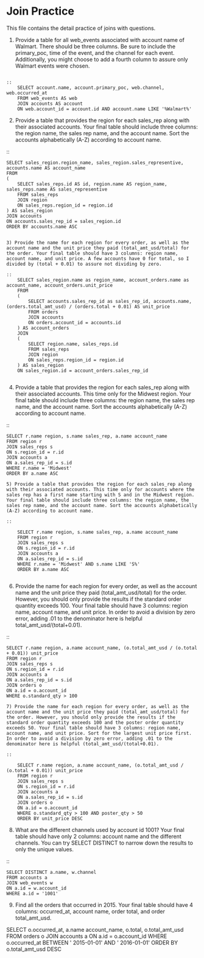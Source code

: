 Join Practice
==========

This file contains the detail practice of joins with questions.

1) Provide a table for all web_events associated with account name of Walmart. There should be three columns. Be sure to include the primary_poc, time of the event, and the channel for each event. Additionally, you might choose to add a fourth column to assure only Walmart events were chosen.
~~~~~~~~~~~~~~~~

::
	SELECT account.name, account.primary_poc, web.channel, web.occurred_at 
	FROM web_events AS web
	JOIN accounts AS account
	ON web.account_id = account.id AND account.name LIKE '%Walmart%'

~~~~~~~~~~~~~~~~

2) Provide a table that provides the region for each sales_rep along with their associated accounts. Your final table should include three columns: the region name, the sales rep name, and the account name. Sort the accounts alphabetically (A-Z) according to account name.

::
    

	SELECT sales_region.region_name, sales_region.sales_representive, accounts.name AS account_name
	FROM 
	(
  		SELECT sales_reps.id AS id, region.name AS region_name, sales_reps.name AS sales_representive
  		FROM sales_reps
  		JOIN region
  		ON sales_reps.region_id = region.id
	) AS sales_region
	JOIN accounts
	ON accounts.sales_rep_id = sales_region.id
	ORDER BY accounts.name ASC

~~~~~~~~~~~~~~~~

3) Provide the name for each region for every order, as well as the account name and the unit price they paid (total_amt_usd/total) for the order. Your final table should have 3 columns: region name, account name, and unit price. A few accounts have 0 for total, so I divided by (total + 0.01) to assure not dividing by zero.

::
	SELECT sales_region.name as region_name, account_orders.name as account_name, account_orders.unit_price
	FROM 
	(
  		SELECT accounts.sales_rep_id as sales_rep_id, accounts.name,   (orders.total_amt_usd) / (orders.total + 0.01) AS unit_price
  		FROM orders
  		JOIN accounts
  		ON orders.account_id = accounts.id
	) AS account_orders
	JOIN
	(
  		SELECT region.name, sales_reps.id
  		FROM sales_reps
  		JOIN region
  		ON sales_reps.region_id = region.id
	) AS sales_region
	ON sales_region.id = account_orders.sales_rep_id


~~~~~~~~~~~~~~~~
4) Provide a table that provides the region for each sales_rep along with their associated accounts. This time only for the Midwest region. Your final table should include three columns: the region name, the sales rep name, and the account name. Sort the accounts alphabetically (A-Z) according to account name.

::

	SELECT r.name region, s.name sales_rep, a.name account_name
	FROM region r
	JOIN sales_reps s
	ON s.region_id = r.id
	JOIN accounts a
	ON a.sales_rep_id = s.id
	WHERE r.name = 'Midwest'
	ORDER BY a.name ASC

~~~~~~~~~~~~~~~~
5) Provide a table that provides the region for each sales_rep along with their associated accounts. This time only for accounts where the sales rep has a first name starting with S and in the Midwest region. Your final table should include three columns: the region name, the sales rep name, and the account name. Sort the accounts alphabetically (A-Z) according to account name.

::

	SELECT r.name region, s.name sales_rep, a.name account_name
	FROM region r
	JOIN sales_reps s
	ON s.region_id = r.id
	JOIN accounts a
	ON a.sales_rep_id = s.id
	WHERE r.name = 'Midwest' AND s.name LIKE 'S%'
	ORDER BY a.name ASC


~~~~~~~~~~~~~~~~
6) Provide the name for each region for every order, as well as the account name and the unit price they paid (total_amt_usd/total) for the order. However, you should only provide the results if the standard order quantity exceeds 100. Your final table should have 3 columns: region name, account name, and unit price. In order to avoid a division by zero error, adding .01 to the denominator here is helpful total_amt_usd/(total+0.01).

::

	SELECT r.name region, a.name account_name, (o.total_amt_usd / (o.total + 0.01)) unit_price
	FROM region r
	JOIN sales_reps s
	ON s.region_id = r.id
	JOIN accounts a
	ON a.sales_rep_id = s.id
	JOIN orders o
	ON a.id = o.account_id
	WHERE o.standard_qty > 100

~~~~~~~~~~~~~~~~
7) Provide the name for each region for every order, as well as the account name and the unit price they paid (total_amt_usd/total) for the order. However, you should only provide the results if the standard order quantity exceeds 100 and the poster order quantity exceeds 50. Your final table should have 3 columns: region name, account name, and unit price. Sort for the largest unit price first. In order to avoid a division by zero error, adding .01 to the denominator here is helpful (total_amt_usd/(total+0.01).

::

	SELECT r.name region, a.name account_name, (o.total_amt_usd / (o.total + 0.01)) unit_price
	FROM region r
	JOIN sales_reps s
	ON s.region_id = r.id
	JOIN accounts a
	ON a.sales_rep_id = s.id
	JOIN orders o
	ON a.id = o.account_id
	WHERE o.standard_qty > 100 AND poster_qty > 50
	ORDER BY unit_price DESC

~~~~~~~~~~~~~~~~
8) What are the different channels used by account id 1001? Your final table should have only 2 columns: account name and the different channels. You can try SELECT DISTINCT to narrow down the results to only the unique values.

::

	SELECT DISTINCT a.name, w.channel
	FROM accounts a
	JOIN web_events w
	ON a.id = w.account_id
	WHERE a.id = '1001'


9) Find all the orders that occurred in 2015. Your final table should have 4 columns: occurred_at, account name, order total, and order total_amt_usd.


SELECT o.occurred_at, a.name account_name, o.total, o.total_amt_usd
FROM orders o
JOIN accounts a
ON a.id = o.account_id
WHERE o.occurred_at BETWEEN ' 2015-01-01' AND ' 2016-01-01'
ORDER BY o.total_amt_usd DESC



